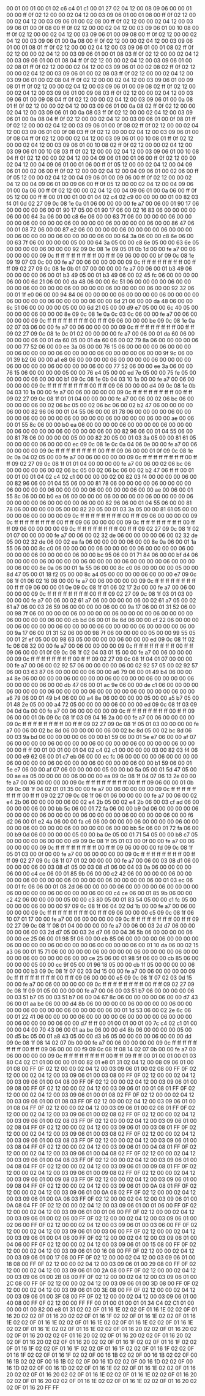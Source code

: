 <METERDATA>
<OBISCODES>
00 01 00 01 00 01 02 c6 c4 01 c1 00 01 27 02 04 12 00 08 09 06 00 00 01 00 00 ff 0f 02 12 00 00 02 04 12 00 03 09 06 01 00 01 08 00 ff 0f 02 12 00 00 02 04 12 00 03 09 06 01 00 02 08 00 ff 0f 02 12 00 00 02 04 12 00 03 09 06 01 00 0f 08 00 ff 0f 02 12 00 00 02 04 12 00 03 09 06 01 00 10 08 00 ff 0f 02 12 00 00 02 04 12 00 03 09 06 01 00 09 08 00 ff 0f 02 12 00 00 02 04 12 00 03 09 06 01 00 0a 08 00 ff 0f 02 12 00 00 02 04 12 00 03 09 06 01 00 01 08 01 ff 0f 02 12 00 00 02 04 12 00 03 09 06 01 00 01 08 02 ff 0f 02 12 00 00 02 04 12 00 03 09 06 01 00 01 08 03 ff 0f 02 12 00 00 02 04 12 00 03 09 06 01 00 01 08 04 ff 0f 02 12 00 00 02 04 12 00 03 09 06 01 00 02 08 01 ff 0f 02 12 00 00 02 04 12 00 03 09 06 01 00 02 08 02 ff 0f 02 12 00 00 02 04 12 00 03 09 06 01 00 02 08 03 ff 0f 02 12 00 00 02 04 12 00 03 09 06 01 00 02 08 04 ff 0f 02 12 00 00 02 04 12 00 03 09 06 01 00 09 08 01 ff 0f 02 12 00 00 02 04 12 00 03 09 06 01 00 09 08 02 ff 0f 02 12 00 00 02 04 12 00 03 09 06 01 00 09 08 03 ff 0f 02 12 00 00 02 04 12 00 03 09 06 01 00 09 08 04 ff 0f 02 12 00 00 02 04 12 00 03 09 06 01 00 0a 08 01 ff 0f 02 12 00 00 02 04 12 00 03 09 06 01 00 0a 08 02 ff 0f 02 12 00 00 02 04 12 00 03 09 06 01 00 0a 08 03 ff 0f 02 12 00 00 02 04 12 00 03 09 06 01 00 0a 08 04 ff 0f 02 12 00 00 02 04 12 00 03 09 06 01 00 0f 08 01 ff 0f 02 12 00 00 02 04 12 00 03 09 06 01 00 0f 08 02 ff 0f 02 12 00 00 02 04 12 00 03 09 06 01 00 0f 08 03 ff 0f 02 12 00 00 02 04 12 00 03 09 06 01 00 0f 08 04 ff 0f 02 12 00 00 02 04 12 00 03 09 06 01 00 10 08 01 ff 0f 02 12 00 00 02 04 12 00 03 09 06 01 00 10 08 02 ff 0f 02 12 00 00 02 04 12 00 03 09 06 01 00 10 08 03 ff 0f 02 12 00 00 02 04 12 00 03 09 06 01 00 10 08 04 ff 0f 02 12 00 00 02 04 12 00 04 09 06 01 00 01 06 00 ff 0f 02 12 00 00 02 04 12 00 04 09 06 01 00 01 06 00 ff 0f 05 12 00 00 02 04 12 00 04 09 06 01 00 02 06 00 ff 0f 02 12 00 00 02 04 12 00 04 09 06 01 00 02 06 00 ff 0f 05 12 00 00 02 04 12 00 04 09 06 01 00 09 06 00 ff 0f 02 12 00 00 02 04 12 00 04 09 06 01 00 09 06 00 ff 0f 05 12 00 00 02 04 12 00 04 09 06 01 00 0a 06 00 ff 0f 02 12 00 00 02 04 12 00 04 09 06 01 00 0a 06 00 ff 0f 05 12 00 00 ff ff 
</OBISCODES>
<OBISDATA>
00 01 00 01 00 01 04 02 c4 02 c9 00 00 00 00 01 00 82 03 f4 01 0d 02 27 09 0c 08 1e 0a 01 06 00 00 00 00 fe a7 00 06 00 01 90 17 06 00 00 00 00 06 00 01 90 17 05 00 01 90 17 06 00 02 16 83 06 00 00 00 00 06 00 00 64 3a 06 00 00 c8 6e 06 00 00 63 7f 06 00 00 00 00 06 00 00 00 00 06 00 00 00 00 06 00 00 00 00 06 00 00 00 00 06 00 00 86 47 06 00 01 08 72 06 00 00 87 e2 06 00 00 00 00 06 00 00 00 00 06 00 00 00 00 06 00 00 00 00 06 00 00 00 00 06 00 00 64 3a 06 00 00 c8 6e 06 00 00 63 7f 06 00 00 00 00 05 00 00 64 3a 05 00 00 c8 6e 05 00 00 63 6e 05 00 00 00 00 06 00 00 00 92 09 0c 08 1e 09 05 01 0b 1d 00 00 fe a7 00 06 00 00 00 00 09 0c ff ff ff ff ff ff ff ff 00 ff ff 09 06 00 00 00 bf 09 0c 08 1e 09 19 07 03 0c 00 00 fe a7 00 06 00 00 00 00 09 0c ff ff ff ff ff ff ff ff 00 ff ff 09 02 27 09 0c 08 1e 0b 01 07 00 00 00 00 fe a7 00 06 00 01 b3 49 06 00 00 00 00 06 00 01 b3 49 05 00 01 b3 49 06 00 02 45 fc 06 00 00 00 00 06 00 00 6d 21 06 00 00 da 48 06 00 00 6c 51 06 00 00 00 00 06 00 00 00 00 06 00 00 00 00 06 00 00 00 00 06 00 00 00 00 06 00 00 92 32 06 00 01 1f e0 06 00 00 94 84 06 00 00 00 00 06 00 00 00 00 06 00 00 00 00 06 00 00 00 00 06 00 00 00 00 06 00 00 6d 21 06 00 00 da 48 06 00 00 6c 51 06 00 00 00 00 05 00 00 6d 21 05 00 00 d9 e7 05 00 00 6c 40 05 00 00 00 00 06 00 00 00 8e 09 0c 08 1e 0a 0c 03 0c 06 00 00 fe a7 00 06 00 00 00 00 09 0c ff ff ff ff ff ff ff ff 00 ff ff 09 06 00 00 00 be 09 0c 08 1e 0a 02 07 03 06 00 00 fe a7 00 06 00 00 00 00 09 0c ff ff ff ff ff ff ff ff 00 ff ff 09 02 27 09 0c 08 1e 0c 01 02 00 00 00 00 fe a7 00 06 00 01 da 60 06 00 00 00 00 06 00 01 da 60 05 00 01 da 60 06 00 02 79 8a 06 00 00 00 00 06 00 00 77 52 06 00 00 ee 3a 06 00 00 76 15 06 00 00 00 00 06 00 00 00 00 06 00 00 00 00 06 00 00 00 00 06 00 00 00 00 06 00 00 9f 9c 06 00 01 39 b2 06 00 00 a1 e8 06 00 00 00 00 06 00 00 00 00 06 00 00 00 00 06 00 00 00 00 06 00 00 00 00 06 00 00 77 52 06 00 00 ee 3a 06 00 00 76 15 06 00 00 00 00 05 00 00 76 e4 05 00 00 ed 7e 05 00 00 75 fe 05 00 00 00 00 06 00 00 00 b1 09 0c 08 1e 0b 04 03 10 1a 00 00 fe a7 00 06 00 00 00 00 09 0c ff ff ff ff ff ff ff ff 00 ff ff 09 06 00 00 00 d4 09 0c 08 1e 0b 04 03 10 1a 00 00 fe a7 00 06 00 00 00 00 09 0c ff ff ff ff ff ff ff ff 00 ff ff 09 02 27 09 0c 08 1f 01 01 04 00 00 00 00 fe a7 00 06 00 02 06 bc 06 00 00 00 00 06 00 02 06 bc 05 00 02 06 bc 06 00 02 b2 47 06 00 00 00 00 06 00 00 82 96 06 00 01 04 55 06 00 00 81 78 06 00 00 00 00 06 00 00 00 00 06 00 00 00 00 06 00 00 00 00 06 00 00 00 00 06 00 00 ae 00 06 00 01 55 8c 06 00 00 b0 ea 06 00 00 00 00 06 00 00 00 00 06 00 00 00 00 06 00 00 00 00 06 00 00 00 00 06 00 00 82 96 06 00 01 04 55 06 00 00 81 78 06 00 00 00 00 05 00 00 82 20 05 00 01 03 3a 05 00 00 81 61 05 00 00 00 00 06 00 00 00 ec 09 0c 08 1e 0c 0a 04 06 0e 00 00 fe a7 00 06 00 00 00 00 09 0c ff ff ff ff ff ff ff ff 00 ff ff 09 06 00 00 01 0f 09 0c 08 1e 0c 0a 04 02 05 00 00 fe a7 00 06 00 00 00 00 09 0c ff ff ff ff ff ff ff ff 00 ff ff 09 02 27 09 0c 08 1f 01 01 04 00 00 00 00 fe a7 00 06 00 02 06 bc 06 00 00 00 00 06 00 02 06 bc 05 00 02 06 bc 06 00 02 b2 47 06 ff ff 
00 01 00 01 00 01 04 02 c4 02 c1 00 00 00 00 02 00 82 03 f4 00 00 00 00 06 00 00 82 96 06 00 01 04 55 06 00 00 81 78 06 00 00 00 00 06 00 00 00 00 06 00 00 00 00 06 00 00 00 00 06 00 00 00 00 06 00 00 ae 00 06 00 01 55 8c 06 00 00 b0 ea 06 00 00 00 00 06 00 00 00 00 06 00 00 00 00 06 00 00 00 00 06 00 00 00 00 06 00 00 82 96 06 00 01 04 55 06 00 00 81 78 06 00 00 00 00 05 00 00 82 20 05 00 01 03 3a 05 00 00 81 61 05 00 00 00 00 06 00 00 00 00 09 0c ff ff ff ff ff ff ff ff 00 ff ff 09 06 00 00 00 00 09 0c ff ff ff ff ff ff ff ff 00 ff ff 09 06 00 00 00 00 09 0c ff ff ff ff ff ff ff ff 00 ff ff 09 06 00 00 00 00 09 0c ff ff ff ff ff ff ff ff 00 ff ff 09 02 27 09 0c 08 1f 02 01 07 00 00 00 00 fe a7 00 06 00 02 32 de 06 00 00 00 00 06 00 02 32 de 05 00 02 32 de 06 00 02 ea fa 06 00 00 00 00 06 00 00 8e 0a 06 00 01 1a 55 06 00 00 8c c0 06 00 00 00 00 06 00 00 00 00 06 00 00 00 00 06 00 00 00 00 06 00 00 00 00 06 00 00 bc 95 06 00 01 71 84 06 00 00 bf d4 06 00 00 00 00 06 00 00 00 00 06 00 00 00 00 06 00 00 00 00 06 00 00 00 00 06 00 00 8e 0a 06 00 01 1a 55 06 00 00 8c c0 06 00 00 00 00 05 00 00 8d 47 05 00 01 18 f2 05 00 00 8c a4 05 00 00 00 00 06 00 00 00 e7 09 0c 08 1f 01 06 02 16 08 00 00 fe a7 00 06 00 00 00 00 09 0c ff ff ff ff ff ff ff ff 00 ff ff 09 06 00 00 01 0e 09 0c 08 1f 01 06 02 17 2d 00 00 fe a7 00 06 00 00 00 00 09 0c ff ff ff ff ff ff ff ff 00 ff ff 09 02 27 09 0c 08 1f 03 01 03 00 00 00 00 fe a7 00 06 00 02 61 a7 06 00 00 00 00 06 00 02 61 a7 05 00 02 61 a7 06 00 03 26 59 06 00 00 00 00 06 00 00 9a 17 06 00 01 31 52 06 00 00 98 7f 06 00 00 00 00 06 00 00 00 00 06 00 00 00 00 06 00 00 00 00 06 00 00 00 00 06 00 00 cb bd 06 00 01 8e 6d 06 00 00 cf 22 06 00 00 00 00 06 00 00 00 00 06 00 00 00 00 06 00 00 00 00 06 00 00 00 00 06 00 00 9a 17 06 00 01 31 52 06 00 00 98 7f 06 00 00 00 00 05 00 00 99 55 05 00 01 2f ef 05 00 00 98 63 05 00 00 00 00 06 00 00 00 ed 09 0c 08 1f 02 1c 06 08 32 00 00 fe a7 00 06 00 00 00 00 09 0c ff ff ff ff ff ff ff ff 00 ff ff 09 06 00 00 01 0f 09 0c 08 1f 02 04 03 01 15 00 00 fe a7 00 06 00 00 00 00 09 0c ff ff ff ff ff ff ff ff 00 ff ff 09 02 27 09 0c 08 1f 04 01 07 00 00 00 00 fe a7 00 06 00 02 92 57 06 00 00 00 00 06 00 02 92 57 05 00 02 92 57 06 00 03 63 87 06 00 00 00 00 06 00 00 a6 79 06 00 01 49 b4 06 00 00 a4 8e 06 00 00 00 00 06 00 00 00 00 06 00 00 00 00 06 00 00 00 00 06 00 00 00 00 06 00 00 db 47 06 00 01 ac 9e 06 00 00 de c1 06 00 00 00 00 06 00 00 00 00 06 00 00 00 00 06 00 00 00 00 06 00 00 00 00 06 00 00 a6 79 06 00 01 49 b4 06 00 00 a4 8e 06 00 00 00 00 05 00 00 a5 b7 05 00 01 48 2e 05 00 00 a4 72 05 00 00 00 00 06 00 00 00 ed 09 0c 08 1f 03 09 04 0d 0a 00 00 fe a7 00 06 00 00 00 00 09 0c ff ff ff ff ff ff ff ff 00 ff ff 09 06 00 00 01 0b 09 0c 08 1f 03 09 04 16 2a 00 00 fe a7 00 06 00 00 00 00 09 0c ff ff ff ff ff ff ff ff 00 ff ff 09 02 27 09 0c 08 1f 05 01 03 00 00 00 00 fe a7 00 06 00 02 bc 8d 06 00 00 00 00 06 00 02 bc 8d 05 00 02 bc 8d 06 00 03 9a bd 06 00 00 00 00 06 00 00 b1 59 06 00 01 5e e7 06 00 00 af 07 06 00 00 00 00 06 00 00 00 00 06 00 00 00 00 06 00 00 00 00 06 00 00 00 00 ff ff 
00 01 00 01 00 01 04 02 c4 02 c1 00 00 00 00 03 00 82 03 f4 06 00 00 e9 62 06 00 01 c7 eb 06 00 00 ec fc 06 00 00 00 00 06 00 00 00 00 06 00 00 00 00 06 00 00 00 00 06 00 00 00 00 06 00 00 b1 59 06 00 01 5e e7 06 00 00 af 07 06 00 00 00 00 05 00 00 b0 5a 05 00 01 5d 47 05 00 00 ae ea 05 00 00 00 00 06 00 00 00 ea 09 0c 08 1f 04 07 06 13 2e 00 00 fe a7 00 06 00 00 00 00 09 0c ff ff ff ff ff ff ff ff 00 ff ff 09 06 00 00 01 0b 09 0c 08 1f 04 02 01 01 35 00 00 fe a7 00 06 00 00 00 00 09 0c ff ff ff ff ff ff ff ff 00 ff ff 09 02 27 09 0c 08 1f 06 01 06 00 00 00 00 fe a7 00 06 00 02 e4 2b 06 00 00 00 00 06 00 02 e4 2b 05 00 02 e4 2b 06 00 03 cf ad 06 00 00 00 00 06 00 00 bb 5c 06 00 01 72 fa 06 00 00 b9 0d 06 00 00 00 00 06 00 00 00 00 06 00 00 00 00 06 00 00 00 00 06 00 00 00 00 06 00 00 f6 d2 06 00 01 e2 4a 06 00 00 fa c6 06 00 00 00 00 06 00 00 00 00 06 00 00 00 00 06 00 00 00 00 06 00 00 00 00 06 00 00 bb 5c 06 00 01 72 fa 06 00 00 b9 0d 06 00 00 00 00 05 00 00 ba 0e 05 00 01 71 54 05 00 00 b8 c7 05 00 00 00 00 06 00 00 00 d9 09 0c 08 1f 05 01 03 00 0f 00 00 fe a7 00 06 00 00 00 00 09 0c ff ff ff ff ff ff ff ff 00 ff ff 09 06 00 00 00 fd 09 0c 08 1f 05 01 03 00 0f 00 00 fe a7 00 06 00 00 00 00 09 0c ff ff ff ff ff ff ff ff 00 ff ff 09 02 27 09 0c 08 1f 07 01 02 00 00 00 00 fe a7 00 06 00 03 08 d1 06 00 00 00 00 06 00 03 08 d1 05 00 03 08 d1 06 00 04 03 0a 06 00 00 00 00 06 00 00 c4 ce 06 00 01 85 9b 06 00 00 c2 42 06 00 00 00 00 06 00 00 00 00 06 00 00 00 00 06 00 00 00 00 06 00 00 00 00 06 00 01 03 ec 06 00 01 fc 06 06 00 01 08 2d 06 00 00 00 00 06 00 00 00 00 06 00 00 00 00 06 00 00 00 00 06 00 00 00 00 06 00 00 c4 ce 06 00 01 85 9b 06 00 00 c2 42 06 00 00 00 00 05 00 00 c3 80 05 00 01 83 54 05 00 00 c1 fc 05 00 00 00 00 06 00 00 00 97 09 0c 08 1f 06 04 02 0d 1b 00 00 fe a7 00 06 00 00 00 00 09 0c ff ff ff ff ff ff ff ff 00 ff ff 09 06 00 00 00 c5 09 0c 08 1f 06 10 07 01 17 00 00 fe a7 00 06 00 00 00 00 09 0c ff ff ff ff ff ff ff ff 00 ff ff 09 02 27 09 0c 08 1f 08 01 04 00 00 00 00 fe a7 00 06 00 03 2d d7 06 00 00 00 00 06 00 03 2d d7 05 00 03 2d d7 06 00 04 36 5b 06 00 00 00 00 06 00 00 ce 25 06 00 01 98 5f 06 00 00 cb 85 06 00 00 00 00 06 00 00 00 00 06 00 00 00 00 06 00 00 00 00 06 00 00 00 00 06 00 01 10 da 06 00 02 15 a3 06 00 01 15 71 06 00 00 00 00 06 00 00 00 00 06 00 00 00 00 06 00 00 00 00 06 00 00 00 00 06 00 00 ce 25 06 00 01 98 5f 06 00 00 cb 85 06 00 00 00 00 05 00 00 cc 9f 05 00 01 96 18 05 00 00 cb 1f 05 00 00 00 00 06 00 00 00 b3 09 0c 08 1f 07 02 03 0d 15 00 00 fe a7 00 06 00 00 00 00 09 0c ff ff ff ff ff ff ff ff 00 ff ff 09 06 00 00 00 e5 09 0c 08 1f 07 02 03 0d 15 00 00 fe a7 00 06 00 00 00 00 09 0c ff ff ff ff ff ff ff ff 00 ff ff 09 02 27 09 0c 08 1f 09 01 05 00 00 00 00 fe a7 00 06 00 03 51 b7 06 00 00 00 00 06 00 03 51 b7 05 00 03 51 b7 06 00 04 67 8c 06 00 00 00 00 06 00 00 d7 43 06 00 01 aa be 06 00 00 d4 8b 06 00 00 00 00 06 00 00 00 00 06 00 00 00 00 06 00 00 00 00 06 00 00 00 00 06 00 01 1d 53 06 00 02 2e 6c 06 00 01 22 41 06 00 00 00 00 06 00 00 00 00 06 00 00 00 00 06 00 00 00 00 06 00 00 00 00 06 00 00 d7 ff ff 
00 01 00 01 00 01 00 7c c4 02 c1 01 00 00 00 04 00 70 43 06 00 01 aa be 06 00 00 d4 8b 06 00 00 00 00 05 00 00 d5 bc 05 00 01 a8 43 05 00 00 d3 b6 05 00 00 00 00 06 00 00 00 dd 09 0c 08 1f 08 14 02 07 0b 00 00 fe a7 00 06 00 00 00 00 09 0c ff ff ff ff ff ff ff ff 00 ff ff 09 06 00 00 00 f9 09 0c 08 1f 08 14 02 07 0b 00 00 fe a7 00 06 00 00 00 00 09 0c ff ff ff ff ff ff ff ff 00 ff ff 09 ff ff 
</OBISDATA>
<SCALAROBISCODES>
00 01 00 01 00 01 03 80 C4 02 C1 01 00 00 00 01 00 82 01 e8 01 31 02 04 12 00 08 09 06 01 00 01 08 00 FF 0F 02 12 00 00 02 04 12 00 03 09 06 01 00 02 08 00 FF 0F 02 12 00 00 02 04 12 00 03 09 06 01 00 03 08 00 FF 0F 02 12 00 00 02 04 12 00 03 09 06 01 00 04 08 00 FF 0F 02 12 00 00 02 04 12 00 03 09 06 01 00 09 08 00 FF 0F 02 12 00 00 02 04 12 00 03 09 06 01 00 01 08 01 FF 0F 02 12 00 00 02 04 12 00 03 09 06 01 00 01 08 02 FF 0F 02 12 00 00 02 04 12 00 03 09 06 01 00 01 08 03 FF 0F 02 12 00 00 02 04 12 00 03 09 06 01 00 01 08 04 FF 0F 02 12 00 00 02 04 12 00 03 09 06 01 00 02 08 01 FF 0F 02 12 00 00 02 04 12 00 03 09 06 01 00 02 08 02 FF 0F 02 12 00 00 02 04 12 00 03 09 06 01 00 02 08 03 FF 0F 02 12 00 00 02 04 12 00 03 09 06 01 00 02 08 04 FF 0F 02 12 00 00 02 04 12 00 03 09 06 01 00 03 08 01 FF 0F 02 12 00 00 02 04 12 00 03 09 06 01 00 03 08 02 FF 0F 02 12 00 00 02 04 12 00 03 09 06 01 00 03 08 03 FF 0F 02 12 00 00 02 04 12 00 03 09 06 01 00 03 08 04 FF 0F 02 12 00 00 02 04 12 00 03 09 06 01 00 04 08 01 FF 0F 02 12 00 00 02 04 12 00 03 09 06 01 00 04 08 02 FF 0F 02 12 00 00 02 04 12 00 03 09 06 01 00 04 08 03 FF 0F 02 12 00 00 02 04 12 00 03 09 06 01 00 04 08 04 FF 0F 02 12 00 00 02 04 12 00 03 09 06 01 00 09 08 01 FF 0F 02 12 00 00 02 04 12 00 03 09 06 01 00 09 08 02 FF 0F 02 12 00 00 02 04 12 00 03 09 06 01 00 09 08 03 FF 0F 02 12 00 00 02 04 12 00 03 09 06 01 00 09 08 04 FF 0F 02 12 00 00 02 04 12 00 03 09 06 01 00 0A 08 01 FF 0F 02 12 00 00 02 04 12 00 03 09 06 01 00 0A 08 02 FF 0F 02 12 00 00 02 04 12 00 03 09 06 01 00 0A 08 03 FF 0F 02 12 00 00 02 04 12 00 03 09 06 01 00 0A 08 04 FF 0F 02 12 00 00 02 04 12 00 03 09 06 01 00 01 06 00 FF 0F 02 12 00 00 02 04 12 00 03 09 06 01 00 01 06 00 FF 0F 02 12 00 00 02 04 12 00 03 09 06 01 00 02 06 00 FF 0F 02 12 00 00 02 04 12 00 03 09 06 01 00 02 06 00 FF 0F 02 12 00 00 02 04 12 00 03 09 06 01 00 03 06 00 FF 0F 02 12 00 00 02 04 12 00 03 09 06 01 00 03 06 00 FF 0F 02 12 00 00 02 04 12 00 03 09 06 01 00 04 06 00 FF 0F 02 12 00 00 02 04 12 00 03 09 06 01 00 04 06 00 FF 0F 02 12 00 00 02 04 12 00 03 09 06 01 00 15 08 00 FF 0F 02 12 00 00 02 04 12 00 03 09 06 01 00 16 08 00 FF 0F 02 12 00 00 02 04 12 00 03 09 06 01 00 17 08 00 FF 0F 02 12 00 00 02 04 12 00 03 09 06 01 00 18 08 00 FF 0F 02 12 00 00 02 04 12 00 03 09 06 01 00 29 08 00 FF 0F 02 12 00 00 02 04 12 00 03 09 06 01 00 2A 08 00 FF 0F 02 12 00 00 02 04 12 00 03 09 06 01 00 2B 08 00 FF 0F 02 12 00 00 02 04 12 00 03 09 06 01 00 2C 08 00 FF 0F 02 12 00 00 02 04 12 00 03 09 06 01 00 3D 08 00 FF 0F 02 12 00 00 02 04 12 00 03 09 06 01 00 3E 08 00 FF 0F 02 12 00 00 02 04 12 00 03 09 06 01 00 3F 08 00 FF 0F 02 12 00 00 02 04 12 00 03 09 06 01 00 40 08 00 FF 0F 02 12 00 00 FF FF
</SCALAROBISCODES>
<SCALAROBISDATA>
00 01 00 01 00 01 01 34 C4 02 C1 01 00 00 00 01 00 82 00 e8 01 31 02 02 0F 01 16 1E 02 02 0F 01 16 1E 02 02 0F 01 16 20 02 02 0F 01 16 20 02 02 0F 01 16 1F 02 02 0F 01 16 1E 02 02 0F 01 16 1E 02 02 0F 01 16 1E 02 02 0F 01 16 1E 02 02 0F 01 16 1E 02 02 0F 01 16 1E 02 02 0F 01 16 1E 02 02 0F 01 16 1E 02 02 0F 01 16 20 02 02 0F 01 16 20 02 02 0F 01 16 20 02 02 0F 01 16 20 02 02 0F 01 16 20 02 02 0F 01 16 20 02 02 0F 01 16 20 02 02 0F 01 16 20 02 02 0F 01 16 1F 02 02 0F 01 16 1F 02 02 0F 01 16 1F 02 02 0F 01 16 1F 02 02 0F 01 16 1F 02 02 0F 01 16 1F 02 02 0F 01 16 1F 02 02 0F 01 16 1F 02 02 0F 00 16 1B 02 02 0F 00 16 1B 02 02 0F 00 16 1B 02 02 0F 00 16 1B 02 02 0F 00 16 1D 02 02 0F 00 16 1D 02 02 0F 00 16 1D 02 02 0F 00 16 1D 02 02 0F 01 16 1E 02 02 0F 01 16 1E 02 02 0F 01 16 20 02 02 0F 01 16 20 02 02 0F 01 16 1E 02 02 0F 01 16 1E 02 02 0F 01 16 20 02 02 0F 01 16 20 02 02 0F 01 16 1E 02 02 0F 01 16 1E 02 02 0F 01 16 20 02 02 0F 01 16 20 FF FF
</SCALAROBISDATA>
</METERDATA>